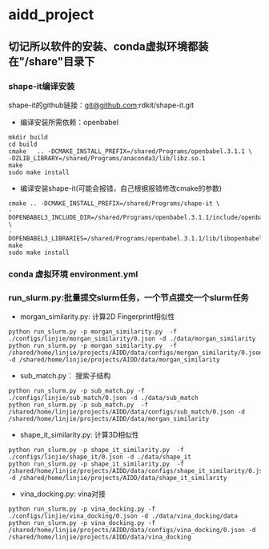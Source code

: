 # aidd_project
## 切记所以软件的安装、conda虚拟环境都装在"/share"目录下

### shape-it编译安装
shape-it的github链接：git@github.com:rdkit/shape-it.git 
- 编译安装所需依赖：openbabel
```
mkdir build
cd build
cmake   .. -DCMAKE_INSTALL_PREFIX=/shared/Programs/openbabel.3.1.1 \
-DZLIB_LIBRARY=/shared/Programs/anaconda3/lib/libz.so.1
make
sudo make install
```
- 编译安装shape-it(可能会报错，自己根据报错修改cmake的参数)
```
cmake .. -DCMAKE_INSTALL_PREFIX=/shared/Programs/shape-it \
-DOPENBABEL3_INCLUDE_DIR=/shared/Programs/openbabel.3.1.1/include/openbabel3 \
-DOPENBABEL3_LIBRARIES=/shared/Programs/openbabel.3.1.1/lib/libopenbabel.so
make
sudo make install
```
### conda 虚拟环境 environment.yml

### run_slurm.py:批量提交slurm任务，一个节点提交一个slurm任务
- morgan_similarity.py: 计算2D Fingerprint相似性
```
python run_slurm.py -p morgan_similarity.py  -f ./configs/linjie/morgan_similarity/0.json -d ./data/morgan_similarity
python run_slurm.py -p morgan_similarity.py  -f /shared/home/linjie/projects/AIDD/data/configs/morgan_similarity/0.json -d /shared/home/linjie/projects/AIDD/data/morgan_similarity
```
- sub_match.py： 搜索子结构
```
python run_slurm.py -p sub_match.py -f ./configs/linjie/sub_match/0.json -d ./data/sub_match
python run_slurm.py -p sub_match.py  -f /shared/home/linjie/projects/AIDD/data/configs/sub_match/0.json -d /shared/home/linjie/projects/AIDD/data/morgan_similarity
```
- shape_it_similarity.py: 计算3D相似性
```
python run_slurm.py -p shape_it_similarity.py  -f ./configs/linjie/shape_it/0.json -d ./data/shape_it
python run_slurm.py -p shape_it_similarity.py  -f /shared/home/linjie/projects/AIDD/data/configs/shape_it_similarity/0.json -d /shared/home/linjie/projects/AIDD/data/shape_it_similarity
```
- vina_docking.py: vina对接
```
python run_slurm.py -p vina_docking.py -f ./configs/linjie/vina_docking/0.json -d ./data/vina_docking/data
python run_slurm.py -p vina_docking.py -f /shared/home/linjie/projects/AIDD/data/configs/vina_docking/0.json -d /shared/home/linjie/projects/AIDD/data/vina_docking
```





